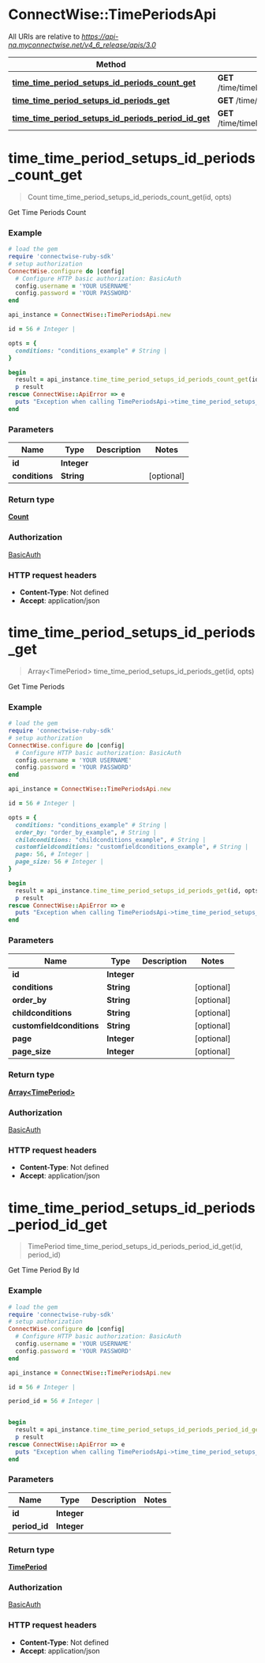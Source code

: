 # ConnectWise::TimePeriodsApi

All URIs are relative to *https://api-na.myconnectwise.net/v4_6_release/apis/3.0*

Method | HTTP request | Description
------------- | ------------- | -------------
[**time_time_period_setups_id_periods_count_get**](TimePeriodsApi.md#time_time_period_setups_id_periods_count_get) | **GET** /time/timePeriodSetups/{id}/periods/count | 
[**time_time_period_setups_id_periods_get**](TimePeriodsApi.md#time_time_period_setups_id_periods_get) | **GET** /time/timePeriodSetups/{id}/periods | 
[**time_time_period_setups_id_periods_period_id_get**](TimePeriodsApi.md#time_time_period_setups_id_periods_period_id_get) | **GET** /time/timePeriodSetups/{id}/periods/{periodID} | 


# **time_time_period_setups_id_periods_count_get**
> Count time_time_period_setups_id_periods_count_get(id, opts)



Get Time Periods Count

### Example
```ruby
# load the gem
require 'connectwise-ruby-sdk'
# setup authorization
ConnectWise.configure do |config|
  # Configure HTTP basic authorization: BasicAuth
  config.username = 'YOUR USERNAME'
  config.password = 'YOUR PASSWORD'
end

api_instance = ConnectWise::TimePeriodsApi.new

id = 56 # Integer | 

opts = { 
  conditions: "conditions_example" # String | 
}

begin
  result = api_instance.time_time_period_setups_id_periods_count_get(id, opts)
  p result
rescue ConnectWise::ApiError => e
  puts "Exception when calling TimePeriodsApi->time_time_period_setups_id_periods_count_get: #{e}"
end
```

### Parameters

Name | Type | Description  | Notes
------------- | ------------- | ------------- | -------------
 **id** | **Integer**|  | 
 **conditions** | **String**|  | [optional] 

### Return type

[**Count**](Count.md)

### Authorization

[BasicAuth](../README.md#BasicAuth)

### HTTP request headers

 - **Content-Type**: Not defined
 - **Accept**: application/json



# **time_time_period_setups_id_periods_get**
> Array&lt;TimePeriod&gt; time_time_period_setups_id_periods_get(id, opts)



Get Time Periods

### Example
```ruby
# load the gem
require 'connectwise-ruby-sdk'
# setup authorization
ConnectWise.configure do |config|
  # Configure HTTP basic authorization: BasicAuth
  config.username = 'YOUR USERNAME'
  config.password = 'YOUR PASSWORD'
end

api_instance = ConnectWise::TimePeriodsApi.new

id = 56 # Integer | 

opts = { 
  conditions: "conditions_example" # String | 
  order_by: "order_by_example", # String | 
  childconditions: "childconditions_example", # String | 
  customfieldconditions: "customfieldconditions_example", # String | 
  page: 56, # Integer | 
  page_size: 56 # Integer | 
}

begin
  result = api_instance.time_time_period_setups_id_periods_get(id, opts)
  p result
rescue ConnectWise::ApiError => e
  puts "Exception when calling TimePeriodsApi->time_time_period_setups_id_periods_get: #{e}"
end
```

### Parameters

Name | Type | Description  | Notes
------------- | ------------- | ------------- | -------------
 **id** | **Integer**|  | 
 **conditions** | **String**|  | [optional] 
 **order_by** | **String**|  | [optional] 
 **childconditions** | **String**|  | [optional] 
 **customfieldconditions** | **String**|  | [optional] 
 **page** | **Integer**|  | [optional] 
 **page_size** | **Integer**|  | [optional] 

### Return type

[**Array&lt;TimePeriod&gt;**](TimePeriod.md)

### Authorization

[BasicAuth](../README.md#BasicAuth)

### HTTP request headers

 - **Content-Type**: Not defined
 - **Accept**: application/json



# **time_time_period_setups_id_periods_period_id_get**
> TimePeriod time_time_period_setups_id_periods_period_id_get(id, period_id)



Get Time Period By Id

### Example
```ruby
# load the gem
require 'connectwise-ruby-sdk'
# setup authorization
ConnectWise.configure do |config|
  # Configure HTTP basic authorization: BasicAuth
  config.username = 'YOUR USERNAME'
  config.password = 'YOUR PASSWORD'
end

api_instance = ConnectWise::TimePeriodsApi.new

id = 56 # Integer | 

period_id = 56 # Integer | 


begin
  result = api_instance.time_time_period_setups_id_periods_period_id_get(id, period_id)
  p result
rescue ConnectWise::ApiError => e
  puts "Exception when calling TimePeriodsApi->time_time_period_setups_id_periods_period_id_get: #{e}"
end
```

### Parameters

Name | Type | Description  | Notes
------------- | ------------- | ------------- | -------------
 **id** | **Integer**|  | 
 **period_id** | **Integer**|  | 

### Return type

[**TimePeriod**](TimePeriod.md)

### Authorization

[BasicAuth](../README.md#BasicAuth)

### HTTP request headers

 - **Content-Type**: Not defined
 - **Accept**: application/json



